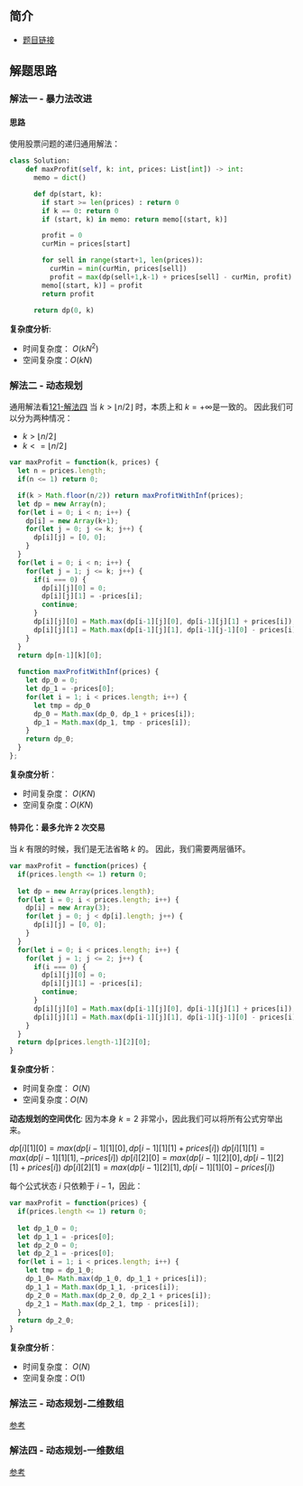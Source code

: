 ## 简介
- [题目链接](https://leetcode-cn.com/problems/best-time-to-buy-and-sell-stock-iv)

## 解题思路
### 解法一 - 暴力法改进
#### 思路
使用股票问题的递归通用解法：

```python
class Solution:
    def maxProfit(self, k: int, prices: List[int]) -> int:
      memo = dict()

      def dp(start, k):
        if start >= len(prices) : return 0
        if k == 0: return 0
        if (start, k) in memo: return memo[(start, k)]

        profit = 0
        curMin = prices[start]

        for sell in range(start+1, len(prices)):
          curMin = min(curMin, prices[sell])
          profit = max(dp(sell+1,k-1) + prices[sell] - curMin, profit)
        memo[(start, k)] = profit
        return profit
      
      return dp(0, k)

```

**复杂度分析**:
- 时间复杂度： $O(kN^2)$
- 空间复杂度：$O(kN)$

### 解法二 - 动态规划
通用解法看[121-解法四](121.md)
当 $k > \lfloor n/2 \rfloor$ 时，本质上和 $k = +\infty$是一致的。
因此我们可以分为两种情况：
- $k > \lfloor n/2 \rfloor$
- $k <= \lfloor n/2 \rfloor$

```javascript
var maxProfit = function(k, prices) {
  let n = prices.length;
  if(n <= 1) return 0;

  if(k > Math.floor(n/2)) return maxProfitWithInf(prices);
  let dp = new Array(n);
  for(let i = 0; i < n; i++) {
    dp[i] = new Array(k+1);
    for(let j = 0; j <= k; j++) {
      dp[i][j] = [0, 0];
    }
  }
  for(let i = 0; i < n; i++) {
    for(let j = 1; j <= k; j++) {
      if(i === 0) {
        dp[i][j][0] = 0;
        dp[i][j][1] = -prices[i];
        continue;
      }
      dp[i][j][0] = Math.max(dp[i-1][j][0], dp[i-1][j][1] + prices[i]);
      dp[i][j][1] = Math.max(dp[i-1][j][1], dp[i-1][j-1][0] - prices[i]);
    }
  }
  return dp[n-1][k][0];  
  
  function maxProfitWithInf(prices) {
    let dp_0 = 0;
    let dp_1 = -prices[0];
    for(let i = 1; i < prices.length; i++) {
      let tmp = dp_0
      dp_0 = Math.max(dp_0, dp_1 + prices[i]);
      dp_1 = Math.max(dp_1, tmp - prices[i]);
    }
    return dp_0;    
  }
};

```

**复杂度分析**：
- 时间复杂度： $O(KN)$
- 空间复杂度：$O(KN)$


#### 特异化：最多允许 2 次交易

当 $k$ 有限的时候，我们是无法省略 $k$ 的。
因此，我们需要两层循环。

```javascript
var maxProfit = function(prices) {
  if(prices.length <= 1) return 0;
  
  let dp = new Array(prices.length);
  for(let i = 0; i < prices.length; i++) {
    dp[i] = new Array(3);
    for(let j = 0; j < dp[i].length; j++) {
      dp[i][j] = [0, 0];
    }
  }
  for(let i = 0; i < prices.length; i++) {
    for(let j = 1; j <= 2; j++) {
      if(i === 0) {
        dp[i][j][0] = 0;
        dp[i][j][1] = -prices[i];
        continue;
      }
      dp[i][j][0] = Math.max(dp[i-1][j][0], dp[i-1][j][1] + prices[i]);
      dp[i][j][1] = Math.max(dp[i-1][j][1], dp[i-1][j-1][0] - prices[i]);
    }
  }
  return dp[prices.length-1][2][0];
}
```
**复杂度分析**：
- 时间复杂度： $O(N)$
- 空间复杂度：$O(N)$

**动态规划的空间优化**:
因为本身 $k=2$ 非常小，因此我们可以将所有公式穷举出来。

$dp[i][1][0] = max(dp[i-1][1][0], dp[i-1][1][1] + prices[i])$
$dp[i][1][1] = max(dp[i-1][1][1], -prices[i])$
$dp[i][2][0] = max(dp[i-1][2][0], dp[i-1][2][1] + prices[i])$
$dp[i][2][1] = max(dp[i-1][2][1], dp[i-1][1][0]-prices[i])$

每个公式状态 $i$ 只依赖于 $i-1$，因此：
```javascript
var maxProfit = function(prices) {
  if(prices.length <= 1) return 0;
  
  let dp_1_0 = 0;
  let dp_1_1 = -prices[0];
  let dp_2_0 = 0;
  let dp_2_1 = -prices[0];
  for(let i = 1; i < prices.length; i++) {
    let tmp = dp_1_0;
    dp_1_0= Math.max(dp_1_0, dp_1_1 + prices[i]);
    dp_1_1 = Math.max(dp_1_1, -prices[i]);
    dp_2_0 = Math.max(dp_2_0, dp_2_1 + prices[i]);
    dp_2_1 = Math.max(dp_2_1, tmp - prices[i]);
  }
  return dp_2_0;
}
```
**复杂度分析**：
- 时间复杂度： $O(N)$
- 空间复杂度：$O(1)$

### 解法三 - 动态规划-二维数组
[参考](https://leetcode-cn.com/problems/best-time-to-buy-and-sell-stock-iv/solution/188-mai-mai-gu-piao-de-zui-jia-shi-ji-iv-el1s-by-e/)

### 解法四 - 动态规划-一维数组
[参考](https://leetcode-cn.com/problems/best-time-to-buy-and-sell-stock-iv/solution/188-mai-mai-gu-piao-de-zui-jia-shi-ji-iv-el1s-by-e/)